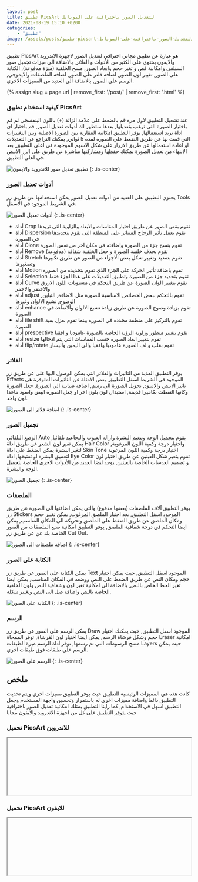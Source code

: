 ```yaml
---
layout: post
title: تطبيق PicsArt لتعديل الصور باحترافية على الموبايل
date: 2021-08-19 15:10 +0200
categories: 
    - "تطبيق"
image: /assets/posts/تطبيق-picsart-لتعديل-الصور-باحترافية-على-الموبايل/thumbnail.webp
---
```


تطبيق PicsArt هو عبارة عن تطبيق مجاني احترافي لتعديل الصور لاجهزة الاندرويد والايفون يحتوي على الكثير من الأدوات و الفلاتر, بالاضافة الى ميزات تجميل صور السيلفي
وامكانية قص و تغير حجم وابعاد الصور, مسح الخلفية (ميزة مدفوعة), الكتابة على الصور, تغيير لون الصور, اضافة فلتر على الصور, اضافة الملصقات والايموجي, الرسم على الصور, بالاضافة الى العديد من المميزات الاخرى.

{% assign slug = page.url | remove_first: '/post/' | remove_first: '.html' %}

### كيفية استخدام تطبيق PicsArt

عند تشغيل التطبيق لاول مرة قم بالضغط على علامة الزائد (+) باللون البنفسجي ثم قم باختيار الصورة التي ترغب بتعديلها, بعدها ستظهر لك أدوات تعديل الصور, قم باختيار اي اداة تريد استعمالها, يوفر التطبيق امكانية المقارنة بين الصورة الاصلية وبين التغييرات التي قمت بها عن طريق الضغط على الصورة لمدة 5 ثواني, يمكنك التراجع عن التعديلات او اعادة استعمالها عن طريق الازرار على شكل الاسهم الموجودة في اعلى التطبيق, بعد الانتهاء من تعديل الصورة يمكنك حفظها ومشاركتها مباشرة عن طريق على الزر الابيض في اعلى التطبيق.

![تطبيق تعديل صور للاندرويد والايفون](/assets/posts/{{slug}}/intro.webp)
{: .is-center}

### أدوات تعديل الصور

يحتوي التطبيق على العديد من أدوات تعديل الصور يمكن استخدامها عن طريق زر Tools في الشريط الموجود في الاسفل.

![أدوات تعديل الصور](/assets/posts/{{slug}}/tools.webp)
{: .is-center}

- أداة Crop تقوم بقص الصور عن طريق اختيار المقاسات والابعاد والزاوية التي تريدها
- أداة Dispersion تقوم بعمل تأثير الزجاج المتناثر على المنطقة التى تقوم بتحديدها في الصورة
- أداة Clone تقوم بنسخ جزء من الصورة واضافته في مكان اخر من نفس الصورة
- أداة Remove (مدفوعة) تقوم بحذف خلفية الصورة و جعل الخلفية شفافة
- أداة Stretch تقوم بتمديد وتغيير شكل بعض الاجزاء من الصور عن طريق تكبيرها وتصغيرها
- أداة Motion تقوم باضافة تأثير الحركة على الجزء الذي تقوم بتحديده من الصورة
- أداة Selection تقوم بتحديد جزء من الصورة وتطبيق التعديلات على هذا الجزء فقط
- أداة Curve تقوم بتغيير الوان الصورة عن طريق التحكم في مستويات اللون الازرق والاخضر والاحمر
- أداة adjust تقوم بالتحكم ببعض الخصائص الاساسية للصورة مثل الاضاءة, التباين, الوضوح, تشبع الالوان وغيرها
- أداة enhance تقوم بزيادة وضوح الصورة عن طريق زيادة تشبع الالوان والاضاءة في الصورة
- أداة tile shift تقوم بالتركيز على منطقة محددة في الصورة بينما تقوم بعزل بقية الصورة 
- أداة prespective تقوم بتغيير منظور وزاوية الرؤية الخاصة بالصورة عاموديا و افقيا
- أداة resize تقوم بتغيير ابعاد الصورة حسب المقاسات التي يتم ادخالها
- أداة flip/rotate تقوم بقلب و لف الصورة عاموديا وافقيا والي اليمين واليسار

### الفلاتر

يوفر التطبيق العديد من التاثيرات والفلاتر التي يمكن الوصول اليها على عن طريق زر Effects الموجود في الشريط اسفل التطبيق, بعض الامثلة عن التاثيرات المتوفرة هي تاثير الابيض  والاسود, تحويل الصورة الي رسم, اضافة ضبابية الي الصورة, جعل الصورة وكانها التقطت بكاميرا قديمة, استبدال لون بلون اخر او جعل الصورة ابيض واسود ماعدا لون واحد.

![اضافة فلاتر الى الصور](/assets/posts/{{slug}}/fx.webp)
{: .is-center}

### تجميل الصور

الوضع التلقائي Auto يقوم بتجميل الوجه وتنعيم البشرة وازالة العيوب والتجاعيد تلقائيا, يمكن تغير لون الشعر عن طريق اداة Hair Color واختيار درجة وكمية اللون المرغوبة, لتغير البشرة يمكن الضغط على اداة Skin Tone اختيار درجة وكمية اللون المرغوبة لتغميق البشرة او تفتيحها, اداة Eye Color تقوم بتغير شكل العينين عن طريق اختيار لون و تصميم العدسات الخاصة بالعينين, يوجد ايضا العديد من الأدوات الاخرى الخاصة بتجميل الوجه والبشرة.

![تجميل الصور](/assets/posts/{{slug}}/beauty.webp)
{: .is-center}

### الملصقات

يوفر التطبيق آلاف الملصقات (بعضها مدفوع) والتي يمكن اضافتها الى الصورة عن طريق زر Stickers الموجود اسفل التطبيق, بعد اختيار الملصق المرغوب, يمكن تغيير حجم ومكان الملصق عن طريق الضغط على الملصق وتحريكه الى المكان المناسب, يمكن ايضا التحكم في درجة شفافية الملصق, يوفر التطبيق امكانية صنع الملصقات من الصور الخاصة بك عن عن طريق زر Cut Out.

![اضافة ملصقات الى الصور](/assets/posts/{{slug}}/stickers.webp)
{: .is-center}

### الكتابة على الصور

يمكن الكتابة على الصور عن طريق زر Text الموجود اسفل التطبيق, حيث يمكن اختيار حجم ومكان النص عن طريق الضغط على النص  ووضعه في المكان المناسب, يمكن ايضا تغير الخط الخاص بالنص, بالاضافة الى امكانية تغير لون وشفافية النص  ولون الخلفية الخاصة بالنص  واضافة ضل الى النص  وتغيير شكله.

![الكتابة على الصور](/assets/posts/{{slug}}/text.webp)
{: .is-center}

### الرسم

يمكن الرسم على الصور عن طريق زر Draw الموجود اسفل التطبيق, حيث يمكنك اختيار حجم وشكل فرشاة الرسم, يمكن ايضا اختيار لون الفرشاة, توفر الممحاة Eraser امكانية مسح الرسومات التي تم رسمها, توفر اداة الرسم ميزة الطبقات Layers حيث يمكن الرسم على طبقات فوق طبقات اخري.

![الرسم على الصور](/assets/posts/{{slug}}/draw.webp)
{: .is-center}

## ملخص

كانت هذه هي المميزات الرئيسية للتطبيق حيث يوفر التطبيق مميزات اخري ويتم تحديث التطبيق دائما واضافة مميزات اخري له باستمرار وتحسين واجهة المستخدم وجعل التطبيق اسهل في الاستخدام, كما راينا التطبيق يمتلك امكانية تعديل الصور باحترافية حيث يتوفر التطبيق على كل من اجهزة الاندرويد والايفون مجانا

### تحميل PicsArt للاندروين

<iframe data-src="https://hatenablog-parts.com/embed?url=https://play.google.com/store/apps/details?id=com.picsart.studio" width="500" height="155" sandbox="allow-popups allow-scripts" class="lozad is-full-width"></iframe>

### تحميل PicsArt للايفون

<iframe data-src="https://hatenablog-parts.com/embed?url=https://apps.apple.com/us/app/picsart-photo-video-editor/id587366035" width="500" height="155" sandbox="allow-popups allow-scripts" class="lozad is-full-width"></iframe>
